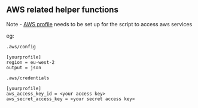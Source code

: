 ## AWS related helper functions


Note - [AWS profile](https://boto3.amazonaws.com/v1/documentation/api/latest/guide/credentials.html#shared-credentials-file) needs to be set up for the script to access aws services

eg: 

`.aws/config`

```
[yourprofile]
region = eu-west-2
output = json
```

`.aws/credentials`

```
[yourprofile]
aws_access_key_id = <your access key>
aws_secret_access_key = <your secret access key>
```